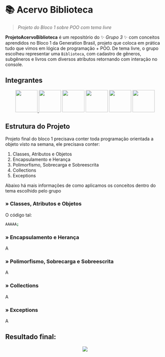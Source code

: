# 📚 Acervo Biblioteca

>  *Projeto do Bloco 1 sobre POO com tema livre*


**ProjetoAcervoBiblioteca** é um repositório do ✨ _Grupo 3_ ✨ com conceitos aprendidos no Bloco 1 da Generation Brasil, 
projeto que coloca em prática tudo que vimos em lógica de programação + POO. De tema livre, o grupo escolheu representar uma `Biblioteca`, 
com cadastro de gêneros, subgêneros e livros com diversos atributos retornando com interação no console.

## Integrantes
<div align="center">
<a href="https://github.com/janagt" taget="_blank"><img src="https://github.com/janagt.png" width="70" height="70"/> <a href="https://github.com/EduardaMatias" taget="_blank"><img src="https://github.com/EduardaMatias.png" width="70" height="70"/></a>  <a href="https://github.com/GeordanFS" taget="_blank"><img src="https://github.com/GeordanFS.png" width="70" height="70"/></a>  <a href="https://github.com/nan1b" taget="_blank"><img src="https://github.com/nan1b.png" width="70" height="70"/></a>  <a href="https://github.com/rphaela" taget="_blank"><img src="https://github.com/rphaela.png" width="70" height="70"/></a>  <a href="https://github.com/PedroHenriquedp" taget="_blank"><img src="https://github.com/PedroHenriquedp.png" width="70" height="70"/></a> 
</div>

## Estrutura do Projeto

Projeto final do bloco 1 precisava conter toda programação orientada a objeto visto na semana, ele precisava conter:
1. Classes, Atributos e Objetos
2. Encapsulamento e Herança
3. Polimorfismo, Sobrecarga e Sobreescrita
4. Collections
5. Exceptions

Abaixo há mais informações de como aplicamos os conceitos dentro do tema escolhido pelo grupo

### » Classes, Atributos e Objetos
O código tal: 
```bash
AAAAA;
```

### » Encapsulamento e Herança
A

### » Polimorfismo, Sobrecarga e Sobreescrita
A

### » Collections
A

### » Exceptions
A

## Resultado final:
  <p align="center" width="800" height="auto"><img src="https://media0.giphy.com/media/bGMiUItyL6Y82tclfu/giphy.gif"/></p>
